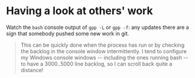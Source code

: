 # Having a look at others' work

Watch the `bash` console output of `gpp -L` or `gpp -f`: any updates there are a sign that somebody pushed some new work in git.

> This can be quickly done when the process has run or by checking the backlog in the console window intermittently. I tend to configure my Windows console windows -- including the ones running bash -- to have a 3000..5000 line backlog, so I can scroll back quite a distance!


